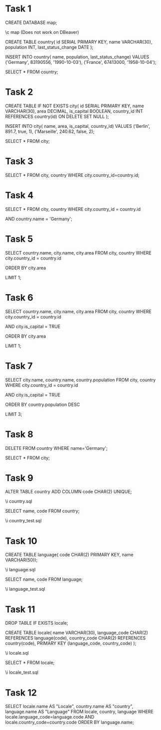 

# Task 1
CREATE DATABASE map;

\c map (Does not work on DBeaver)

CREATE TABLE country(
id SERIAL PRIMARY KEY,
name VARCHAR(30),
population INT,
last_status_change DATE
);


INSERT INTO country(
name, population, last_status_change) VALUES
('Germany', 83190556, '1990-10-03'),
('France', 67413000, '1958-10-04');

SELECT * FROM country;

# Task 2
CREATE TABLE IF NOT EXISTS city(
id SERIAL PRIMARY KEY,
name VARCHAR(30),
area DECIMAL,
is_capital BOOLEAN,
country_id INT REFERENCES country(id) ON DELETE SET NULL 
);


INSERT INTO city(
name, area, is_capital, country_id) VALUES
('Berlin', 891.7, true, 1),
('Marseille', 240.62, false, 2);

SELECT * FROM city;

# Task 3
SELECT * FROM city, country WHERE city.country_id=country.id;

# Task 4
SELECT * FROM city, country WHERE city.country_id = country.id 

AND country.name = 'Germany';

# Task 5

SELECT country.name, city.name, city.area FROM city, country WHERE city.country_id = country.id 

ORDER BY city.area

LIMIT 1;

# Task 6

SELECT country.name, city.name, city.area FROM city, country WHERE city.country_id = country.id 

AND city.is_capital = TRUE

ORDER BY city.area

LIMIT 1;


# Task 7

SELECT city.name, country.name, country.population FROM city, country WHERE city.country_id = country.id 

AND city.is_capital = TRUE

ORDER BY country.population DESC 

LIMIT 3;

# Task 8

DELETE FROM country WHERE name='Germany';

SELECT * FROM city;

# Task 9

ALTER TABLE country ADD COLUMN code CHAR(2) UNIQUE;

\i country.sql

SELECT name, code FROM country;

\i country_test.sql


# Task 10

CREATE TABLE language(
code CHAR(2) PRIMARY KEY,
name VARCHAR(50));

\i language.sql

SELECT name, code FROM language;


\i language_test.sql


# Task 11

DROP TABLE IF EXISTS locale;

CREATE TABLE locale(
name VARCHAR(30),
language_code CHAR(2) REFERENCES language(code),
country_code CHAR(2) REFERENCES country(code),
PRIMARY KEY (language_code, country_code)
);

\i locale.sql

SELECT * FROM locale;

\i locale_test.sql

# Task 12

SELECT locale.name AS "Locale",
country.name AS "country",
language.name AS "Language" FROM 
locale, country, language
WHERE locale.language_code=language.code
AND locale.country_code=country.code
ORDER BY language.name;



